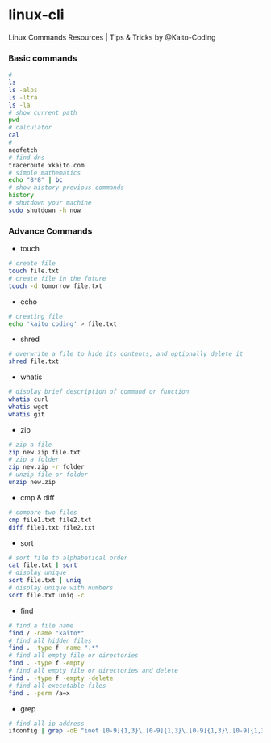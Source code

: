 # linux-cli
Linux Commands Resources | Tips & Tricks by @Kaito-Coding


### Basic commands
```sh
#
ls
ls -alps
ls -ltra
ls -la
# show current path
pwd
# calculator
cal
# 
neofetch
# find dns
traceroute xkaito.com
# simple mathematics
echo "8*8" | bc
# show history previous commands
history
# shutdown your machine
sudo shutdown -h now
```
### Advance Commands
- touch
```sh
# create file
touch file.txt
# create file in the future
touch -d tomorrow file.txt
```
- echo
```sh
# creating file
echo 'kaito coding' > file.txt
```
- shred
```sh
# overwrite a file to hide its contents, and optionally delete it
shred file.txt
```
- whatis
```sh
# display brief description of command or function
whatis curl
whatis wget
whatis git
```
- zip
```sh
# zip a file
zip new.zip file.txt
# zip a folder
zip new.zip -r folder
# unzip file or folder
unzip new.zip
```
- cmp & diff
```sh
# compare two files
cmp file1.txt file2.txt
diff file1.txt file2.txt
```
- sort
```sh
# sort file to alphabetical order
cat file.txt | sort
# display unique
sort file.txt | uniq
# display unique with numbers
sort file.txt uniq -c
```
- find
```sh
# find a file name 
find / -name "kaito*"
# find all hidden files
find . -type f -name ".*"
# find all empty file or directories
find . -type f -empty
# find all empty file or directories and delete
find . -type f -empty -delete
# find all executable files
find . -perm /a=x
```
- grep
```sh
# find all ip address
ifconfig | grep -oE "inet [0-9]{1,3}\.[0-9]{1,3}\.[0-9]{1,3}\.[0-9]{1,3}"

```
